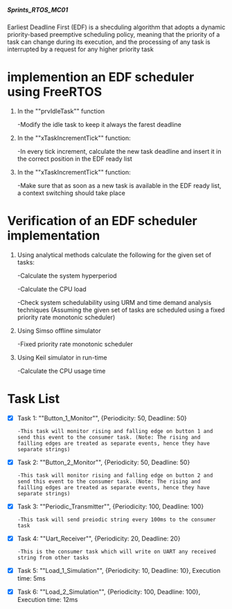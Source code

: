  ##### Sprints_RTOS_MC01

Earliest Deadline First (EDF) is a shecduling algorithm that adopts a dynamic priority-based preemptive scheduling policy, meaning that the priority of a task can change during its execution, and the processing of any task is interrupted by a request for any higher priority task


# implemention an EDF scheduler using FreeRTOS

1. In the ""prvIdleTask"" function
   
      -Modify the idle task to keep it always the farest deadline

2. In the ""xTaskIncrementTick"" function:
   
      -In every tick increment, calculate the new task deadline and insert it in the correct position in the EDF ready list

3. In the ""xTaskIncrementTick"" function:
   
      -Make sure that as soon as a new task is available in the EDF ready list, a context switching should take place

# Verification of an EDF scheduler implementation

1. Using analytical methods calculate the following for the given set of tasks:

      
      -Calculate the system hyperperiod
      
      -Calculate the CPU load
      
      -Check system schedulability using URM and time demand analysis techniques (Assuming the given set of tasks are scheduled using a fixed priority rate monotonic scheduler)
  
2. Using Simso offline simulator

      -Fixed priority rate monotonic scheduler
  
3. Using Keil simulator in run-time

      -Calculate the CPU usage time



# Task List

- [x] Task 1: ""Button_1_Monitor"", {Periodicity: 50, Deadline: 50}

      -This task will monitor rising and falling edge on button 1 and send this event to the consumer task. (Note: The rising and failling edges are treated as separate events, hence they have separate strings)

- [x] Task 2: ""Button_2_Monitor"", {Periodicity: 50, Deadline: 50}

      -This task will monitor rising and falling edge on button 2 and send this event to the consumer task. (Note: The rising and failling edges are treated as separate events, hence they have separate strings)

- [x] Task 3: ""Periodic_Transmitter"", {Periodicity: 100, Deadline: 100}

      -This task will send preiodic string every 100ms to the consumer task

- [x] Task 4: ""Uart_Receiver"", {Periodicity: 20, Deadline: 20}

      -This is the consumer task which will write on UART any received string from other tasks

- [x] Task 5: ""Load_1_Simulation"", {Periodicity: 10, Deadline: 10}, Execution time: 5ms

- [x] Task 6: ""Load_2_Simulation"", {Periodicity: 100, Deadline: 100}, Execution time: 12ms

    

